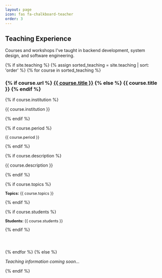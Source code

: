 ```yaml
---
layout: page
icon: fas fa-chalkboard-teacher
order: 3
---
```


## Teaching Experience

Courses and workshops I've taught in backend development, system design, and software engineering.

{% if site.teaching %}
  {% assign sorted_teaching = site.teaching | sort: 'order' %}
  {% for course in sorted_teaching %}
<div class="teaching-item" style="margin-bottom: 2rem; padding-bottom: 1.5rem; border-bottom: 1px solid var(--border-color);">
  <h3>
    {% if course.url %}
      <a href="{{ course.url | relative_url }}">{{ course.title }}</a>
    {% else %}
      {{ course.title }}
    {% endif %}
  </h3>
  
  {% if course.institution %}
  <p style="font-size: 1em; color: var(--text-muted-color);">
    <i class="fas fa-university"></i> {{ course.institution }}
  </p>
  {% endif %}
  
  {% if course.period %}
  <p class="text-muted" style="font-size: 0.9em;">
    <i class="far fa-calendar"></i> {{ course.period }}
  </p>
  {% endif %}
  
  {% if course.description %}
  <p>{{ course.description }}</p>
  {% endif %}
  
  {% if course.topics %}
  <p style="font-size: 0.9em;">
    <strong>Topics:</strong> {{ course.topics }}
  </p>
  {% endif %}
  
  {% if course.students %}
  <p style="font-size: 0.9em;">
    <strong>Students:</strong> {{ course.students }}
  </p>
  {% endif %}
</div>
  {% endfor %}
{% else %}
  <p class="text-muted"><em>Teaching information coming soon...</em></p>
{% endif %}
